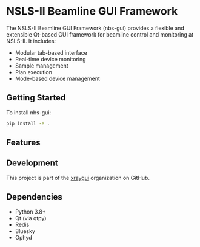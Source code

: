 # NSLS-II Beamline GUI Framework

The NSLS-II Beamline GUI Framework (nbs-gui) provides a flexible and extensible Qt-based GUI framework for beamline control and monitoring at NSLS-II. It includes:

- Modular tab-based interface
- Real-time device monitoring
- Sample management
- Plan execution
- Mode-based device management

## Getting Started

To install nbs-gui:

```bash
pip install -e .
```

## Features


## Development

This project is part of the [xraygui](https://github.com/xraygui) organization on GitHub.

## Dependencies

- Python 3.8+
- Qt (via qtpy)
- Redis
- Bluesky
- Ophyd 
